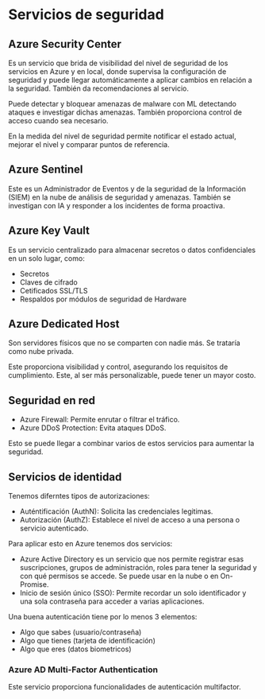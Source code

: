 # Servicios de seguridad

## Azure Security Center

Es un servicio que brida de visibilidad del nivel de seguridad de los servicios en Azure y en local, donde supervisa la configuración de seguridad y puede llegar automáticamente a aplicar cambios en relación a la seguridad. También da recomendaciones al servicio.

Puede detectar y bloquear amenazas de malware con ML detectando ataques e investigar dichas amenazas. También proporciona control de acceso cuando sea necesario.

En la medida del nivel de seguridad permite notificar el estado actual, mejorar el nivel y comparar puntos de referencia.

## Azure Sentinel

Este es un Administrador de Eventos y de la seguridad de la Información (SIEM) en la nube de análisis de seguridad y amenazas. También se investigan con IA y responder a los incidentes de forma proactiva.

## Azure Key Vault

Es un servicio centralizado para almacenar secretos o datos confidenciales en un solo lugar, como:

* Secretos
* Claves de cifrado
* Cetificados SSL/TLS
* Respaldos por módulos de seguridad de Hardware

## Azure Dedicated Host

Son servidores físicos que no se comparten con nadie más. Se trataría como nube privada.

Este proporciona visibilidad y control, asegurando los requisitos de cumplimiento. Este, al ser más personalizable, puede tener un mayor costo.

## Seguridad en red

* Azure Firewall: Permite enrutar o filtrar el tráfico.
* Azure DDoS Protection: Evita ataques DDoS.

Esto se puede llegar a combinar varios de estos servicios para aumentar la seguridad.

## Servicios de identidad

Tenemos diferntes tipos de autorizaciones:

* Auténtificación (AuthN): Solicita las credenciales legitimas.
* Autorización (AuthZ): Establece el nivel de acceso a una persona o servicio autenticado.

Para aplicar esto en Azure tenemos dos servicios:

* Azure Active Directory es un servicio que nos permite registrar esas suscripciones, grupos de administración, roles para tener la seguridad y con qué permisos se accede. Se puede usar en la nube o en On-Promise.
* Inicio de sesión único (SSO): Permite recordar un solo identificador y una sola contraseña para acceder a varias aplicaciones.

Una buena autenticación tiene por lo menos 3 elementos:

* Algo que sabes (usuario/contraseña)
* Algo que tienes (tarjeta de identificación)
* Algo que eres (datos biometricos)

### Azure AD Multi-Factor Authentication

Este servicio proporciona funcionalidades de autenticación multifactor.
